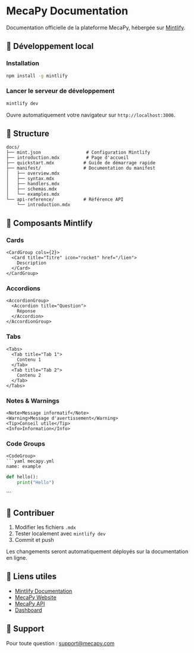 # MecaPy Documentation

Documentation officielle de la plateforme MecaPy, hébergée sur [Mintlify](https://mintlify.com).

## 🚀 Développement local

### Installation

```bash
npm install -g mintlify
```

### Lancer le serveur de développement

```bash
mintlify dev
```

Ouvre automatiquement votre navigateur sur `http://localhost:3000`.

## 📁 Structure

```
docs/
├── mint.json                 # Configuration Mintlify
├── introduction.mdx          # Page d'accueil
├── quickstart.mdx           # Guide de démarrage rapide
├── manifest/                # Documentation du manifest
│   ├── overview.mdx
│   ├── syntax.mdx
│   ├── handlers.mdx
│   ├── schemas.mdx
│   └── examples.mdx
└── api-reference/           # Référence API
    └── introduction.mdx
```

## 🎨 Composants Mintlify

### Cards

```mdx
<CardGroup cols={2}>
  <Card title="Titre" icon="rocket" href="/lien">
    Description
  </Card>
</CardGroup>
```

### Accordions

```mdx
<AccordionGroup>
  <Accordion title="Question">
    Réponse
  </Accordion>
</AccordionGroup>
```

### Tabs

```mdx
<Tabs>
  <Tab title="Tab 1">
    Contenu 1
  </Tab>
  <Tab title="Tab 2">
    Contenu 2
  </Tab>
</Tabs>
```

### Notes & Warnings

```mdx
<Note>Message informatif</Note>
<Warning>Message d'avertissement</Warning>
<Tip>Conseil utile</Tip>
<Info>Information</Info>
```

### Code Groups

```mdx
<CodeGroup>
```yaml mecapy.yml
name: example
```

```python code.py
def hello():
    print("Hello")
```
</CodeGroup>
```

## 📝 Contribuer

1. Modifier les fichiers `.mdx`
2. Tester localement avec `mintlify dev`
3. Commit et push

Les changements seront automatiquement déployés sur la documentation en ligne.

## 🔗 Liens utiles

- [Mintlify Documentation](https://mintlify.com/docs)
- [MecaPy Website](https://mecapy.com)
- [MecaPy API](https://api.mecapy.com)
- [Dashboard](https://app.mecapy.com)

## 📧 Support

Pour toute question : [support@mecapy.com](mailto:support@mecapy.com)
